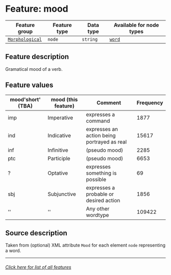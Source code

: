# Feature: mood

Feature group | Feature type | Data type | Available for node types
---  | --- | --- | ---
[`Morphological`](home.md#morphological-features) | `node` | `string`  | [`word`](wordnodefeatures.md#readme)

## Feature description

Gramatical mood of a verb.

## Feature values 

mood'short' (TBA) | mood (this feature) | Comment | Frequency
--- | --- | --- | ---
imp | Imperative | expresses a command | 1877
ind | Indicative | expresses an action being portrayed as real | 15617
inf | Infinitive | (pseudo mood) | 2285
ptc | Participle | (pseudo mood) | 6653
? | Optative | expresses something is possible | 69
sbj | Subjunctive | expresses a probable or desired action | 1856
'' | '' | Any other wordtype | 109422


## Source description

Taken from (optional) XML attribute `Mood` for each element `node` representing a word.

---
###### [Click here for list of all features](home.md#readme)
